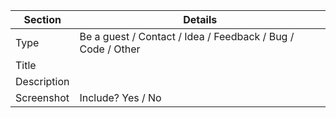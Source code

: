 
| Section     | Details                              |
| ----------- | ------------------------------------ |
| Type        | Be a guest / Contact / Idea / Feedback / Bug / Code / Other |
| Title       |                                      |
| Description |                                      |
| Screenshot  | Include? Yes / No                    |
